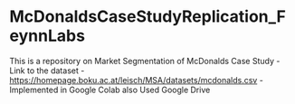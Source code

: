 # McDonaldsCaseStudyReplication_FeynnLabs

This is a repository on Market Segmentation of McDonalds Case Study -
Link to the dataset - https://homepage.boku.ac.at/leisch/MSA/datasets/mcdonalds.csv
-Implemented in Google Colab also Used Google Drive
